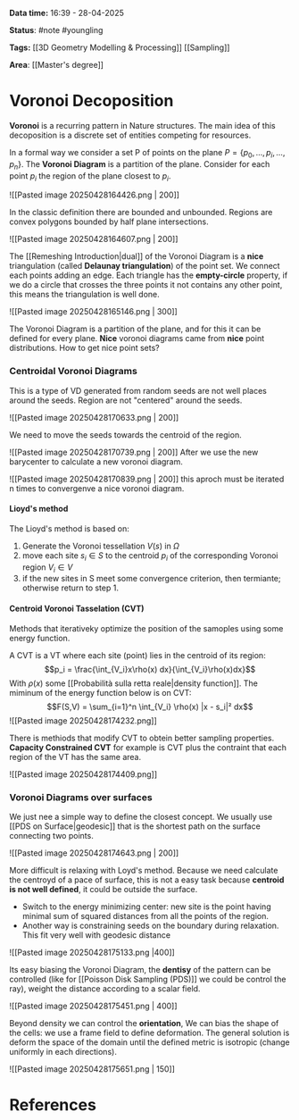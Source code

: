 **Data time:** 16:39 - 28-04-2025

**Status**: #note #youngling 

**Tags:** [[3D Geometry Modelling & Processing]] [[Sampling]]

**Area**: [[Master's degree]]
# Voronoi Decoposition

**Voronoi** is a recurring pattern in Nature structures. The main idea of this decoposition is a discrete set of entities competing for resources.

In a formal way we consider a set P of points on the plane $P = \{p_0, \dots, p_i, \dots, p_n\}$. The **Voronoi Diagram** is a partition of the plane. Consider for each point $p_i$ the region of the plane closest to $p_i$.

![[Pasted image 20250428164426.png | 200]]

In the classic definition there are bounded and unbounded. Regions are convex polygons bounded by half plane intersections.

![[Pasted image 20250428164607.png | 200]]

The [[Remeshing Introduction|dual]] of the Voronoi Diagram is a **nice** triangulation (called **Delaunay triangulation**) of the point set. We connect each points adding an edge. Each triangle has the **empty-circle** property, if we do a circle that crosses the three points it not contains any other point, this means the triangulation is well done.

![[Pasted image 20250428165146.png | 300]]

The Voronoi Diagram is a partition of the plane, and for this it can be defined for every plane. **Nice** voronoi diagrams came from **nice** point distributions. How to get nice point sets?

### Centroidal Voronoi Diagrams
This is a type of VD generated from random seeds are not well places around the seeds. Region are not "centered" around the seeds.

![[Pasted image 20250428170633.png | 200]]

We need to move the seeds towards the centroid of the region.

![[Pasted image 20250428170739.png | 200]]
After we use the new barycenter to calculate a new voronoi diagram.

![[Pasted image 20250428170839.png | 200]]
this aproch must be iterated n times to convergenve a nice voronoi diagram.
#### Lioyd's method
The Lioyd's method is based on:
1. Generate the Voronoi tessellation $V(s)$ in $\Omega$
2. move each site $s_i \in S$ to the centroid $p_i$ of the corresponding Voronoi region $V_i \in V$
3. if the new sites in S meet some convergence criterion, then termiante; otherwise return to step 1.

#### Centroid Voronoi Tasselation (CVT)
Methods that iterativeky optimize the position of the samoples using some energy function. 

A CVT is a VT where each site (point) lies in the centroid of its region:
$$p_i = \frac{\int_{V_i}x\rho(x) dx}{\int_{V_i}\rho(x)dx}$$
With $\rho(x)$ some [[Probabilità sulla retta reale|density function]]. The miminum of the energy function below is on CVT:
$$F(S,V) = \sum_{i=1}^n \int_{V_i} \rho(x) |x - s_i|² dx$$
![[Pasted image 20250428174232.png]]

There is methiods that modify CVT to obtein better sampling properties. **Capacity Constrained CVT** for example is CVT plus the contraint that each region of the VT has the same area.

![[Pasted image 20250428174409.png]]

### Voronoi Diagrams over surfaces
We just nee a simple way to define the closest concept. We usually use [[PDS on Surface|geodesic]] that is the shortest path on the surface connecting two points.

![[Pasted image 20250428174643.png | 200]]

More difficult is relaxing with Loyd's method. Because we need calculate the centroyd of a pace of surface, this is not a easy task because **centroid is not well defined**, it could be outside the surface.

- Switch to the energy minimizing center: new site is the point having minimal sum of squared distances from all the points of the region.
- Another way is constraining seeds on the boundary during relaxation. This fit very well with geodesic distance

![[Pasted image 20250428175133.png |400]]


Its easy biasing the Voronoi Diagram, the **dentisy** of the pattern can be controlled (like for [[Poisson Disk Sampling (PDS)]] we could be control the ray), weight the distance according to a scalar field.

![[Pasted image 20250428175451.png | 400]]

Beyond density we can control the **orientation**, We can bias the shape of the cells: we use a frame field to define deformation. The general solution is deform the space of the domain until the defined metric is isotropic (change uniformly in each directions).

![[Pasted image 20250428175651.png | 150]]
# References